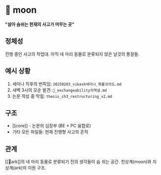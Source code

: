 # 🌙 moon

**"살아 숨쉬는 현재의 사고가 머무는 곳"**

## 정체성
진행 중인 사고의 작업대. 아직 네 마리 동물로 분류되지 않은 날것의 통찰들.

## 예시 상황
1. 세미나 직후의 번뜩임: `20250203_vikash세미나_확률과의도.md`
2. 새벽 3시의 모순 발견: `🌱_exchangeability의역설.md`  
3. 논문 작성 중 막힘: `thesis_ch3_restructuring_v2.md`

## 구조
- [[core]] - 논문의 심장부 (BE × PC 융합로)
- 기타 모든 파일들: 현재 진행형 사고의 흔적

## 관계
[[🛶ark]]의 네 마리 동물로 분류되기 전의 생각들이 숨 쉬는 공간.
천상계(moon)와 지상계(ark)의 이원 구조.